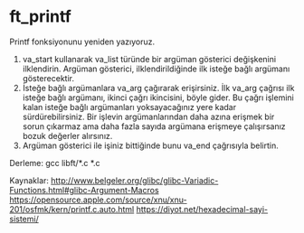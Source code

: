# ft_printf
Printf fonksiyonunu yeniden yazıyoruz.

1. va_start kullanarak va_list türünde bir argüman gösterici değişkenini ilklendirin. Argüman gösterici, ilklendirildiğinde ilk isteğe bağlı argümanı gösterecektir.
2. İsteğe bağlı argümanlara va_arg çağırarak erişirsiniz. İlk va_arg çağrısı ilk isteğe bağlı argümanı, ikinci çağrı ikincisini, böyle gider.
Bu çağrı işlemini kalan isteğe bağlı argümanları yoksayacağınız yere kadar sürdürebilirsiniz. Bir işlevin argümanlarından daha azına erişmek bir sorun çıkarmaz ama daha fazla sayıda argümana erişmeye çalışırsanız bozuk değerler alırsınız.
3. Argüman gösterici ile işiniz bittiğinde bunu va_end çağrısıyla belirtin.

Derleme: gcc libft/*.c *.c

Kaynaklar: 
http://www.belgeler.org/glibc/glibc-Variadic-Functions.html#glibc-Argument-Macros
https://opensource.apple.com/source/xnu/xnu-201/osfmk/kern/printf.c.auto.html
https://diyot.net/hexadecimal-sayi-sistemi/